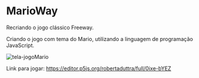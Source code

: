 # MarioWay
Recriando o jogo clássico Freeway.

Criando o jogo com tema do Mario, utilizando a linguagem de programação JavaScript.

![tela-jogoMario](https://github.com/robertaduttra/MarioWay/assets/96507065/d6d461c0-78dd-4b42-8fa2-9c0a0ee6fa62)

Link para jogar: https://editor.p5js.org/robertaduttra/full/0ixe-bYEZ
